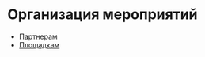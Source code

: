 # **Организация мероприятий**
- [Партнерам](https://github.com/RndTechCommunity/RndTech/tree/master/events/partners.md)
- [Площадкам](https://github.com/RndTechCommunity/RndTech/tree/master/events/places.md)